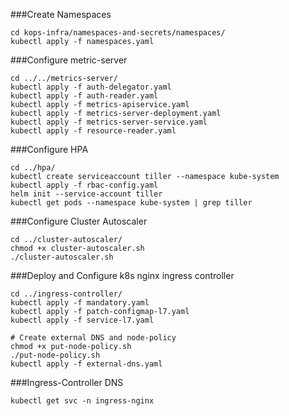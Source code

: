 ###Create Namespaces
```
cd kops-infra/namespaces-and-secrets/namespaces/
kubectl apply -f namespaces.yaml
```

###Configure metric-server
```
cd ../../metrics-server/
kubectl apply -f auth-delegator.yaml
kubectl apply -f auth-reader.yaml
kubectl apply -f metrics-apiservice.yaml
kubectl apply -f metrics-server-deployment.yaml
kubectl apply -f metrics-server-service.yaml
kubectl apply -f resource-reader.yaml
```

###Configure HPA
```
cd ../hpa/
kubectl create serviceaccount tiller --namespace kube-system
kubectl apply -f rbac-config.yaml
helm init --service-account tiller
kubectl get pods --namespace kube-system | grep tiller
```

###Configure Cluster Autoscaler
```
cd ../cluster-autoscaler/
chmod +x cluster-autoscaler.sh
./cluster-autoscaler.sh
```

###Deploy and Configure k8s nginx ingress controller
```
cd ../ingress-controller/
kubectl apply -f mandatory.yaml
kubectl apply -f patch-configmap-l7.yaml
kubectl apply -f service-l7.yaml

# Create external DNS and node-policy
chmod +x put-node-policy.sh
./put-node-policy.sh
kubectl apply -f external-dns.yaml
```

###Ingress-Controller DNS
```
kubectl get svc -n ingress-nginx
```

